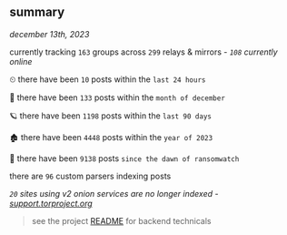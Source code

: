 
## summary
_december 13th, 2023_

currently tracking `163` groups across `299` relays & mirrors - _`108` currently online_

⏲ there have been `10` posts within the `last 24 hours`

🦈 there have been `133` posts within the `month of december`

🪐 there have been `1198` posts within the `last 90 days`

🏚 there have been `4448` posts within the `year of 2023`

🦕 there have been `9138` posts `since the dawn of ransomwatch`

there are `96` custom parsers indexing posts

_`20` sites using v2 onion services are no longer indexed - [support.torproject.org](https://support.torproject.org/onionservices/v2-deprecation/)_

> see the project [README](https://github.com/joshhighet/ransomwatch#ransomwatch--) for backend technicals
